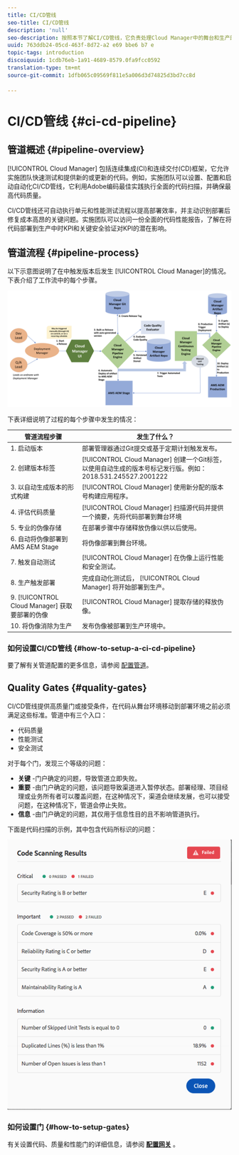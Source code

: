 ```yaml
---
title: CI/CD管线
seo-title: CI/CD管线
description: 'null'
seo-description: 按照本节了解CI/CD管线，它负责处理Cloud Manager中的舞台和生产部署。
uuid: 763ddb24-05cd-463f-8d72-a2 e69 bbe6 b7 e
topic-tags: introduction
discoiquuid: 1cdb76eb-1a91-4689-8579.0fa9fcc0592
translation-type: tm+mt
source-git-commit: 1dfb065c09569f811e5a006d3d74825d3bd7cc8d

---
```



# CI/CD管线 {#ci-cd-pipeline}

## 管道概述 {#pipeline-overview}

[!UICONTROL Cloud Manager] 包括连续集成(CI)和连续交付(CD)框架，它允许实施团队快速测试和提供新的或更新的代码。例如，实施团队可以设置、配置和启动自动化CI/CD管线，它利用Adobe编码最佳实践执行全面的代码扫描，并确保最高代码质量。

CI/CD管线还可自动执行单元和性能测试流程以提高部署效率，并主动识别部署后修复成本高昂的关键问题。实施团队可以访问一份全面的代码性能报告，了解在将代码部署到生产中时KPI和关键安全验证对KPI的潜在影响。

## 管道流程 {#pipeline-process}

以下示意图说明了在中触发版本后发生 [!UICONTROL Cloud Manager]的情况。下表介绍了工作流中的每个步骤。

![](assets/screen_shot_2018-05-30at82457pm.png)

下表详细说明了过程的每个步骤中发生的情况：

| 管道流程步骤 | 发生了什么？ |
|---|---|
| 1. 启动版本 | 部署管理器通过Git提交或基于定期计划触发发布。 |
| 2. 创建版本标签 | [!UICONTROL Cloud Manager] 创建一个Git标签，以使用自动生成的版本号标记发行版。例如：2018.531.245527.2001222 |
| 3. 以自动生成版本的形式构建 | [!UICONTROL Cloud Manager] 使用新分配的版本号构建应用程序。 |
| 4. 评估代码质量 | [!UICONTROL Cloud Manager] 扫描源代码并提供一个摘要，先将代码部署到舞台环境 |
| 5. 专业的伪像存储 | 在部署步骤中存储释放伪像以供以后使用。 |
| 6. 自动将伪像部署到AMS AEM Stage | 将伪像部署到舞台环境。 |
| 7. 触发自动测试 | [!UICONTROL Cloud Manager] 在伪像上运行性能和安全测试。 |
| 8. 生产触发部署 | 完成自动化测试后， [!UICONTROL Cloud Manager] 将开始部署到生产。 |
| 9. [!UICONTROL Cloud Manager] 获取要部署的伪像 | [!UICONTROL Cloud Manager] 提取存储的释放伪像。 |
| 10. 将伪像消除为生产 | 发布伪像被部署到生产环境中。 |

### 如何设置CI/CD管线 {#how-to-setup-a-ci-cd-pipeline}

要了解有关管道配置的更多信息，请参阅 [配置管道](configuring-pipeline.md)。

## Quality Gates {#quality-gates}

CI/CD管线提供高质量门或接受条件，在代码从舞台环境移动到部署环境之前必须满足这些标准。管道中有三个入口：

* 代码质量
* 性能测试
* 安全测试

对于每个门，发现三个等级的问题：

* **关键** -门户确定的问题，导致管道立即失败。
* **重要** -由门户确定的问题，该问题导致渠道进入暂停状态。部署经理、项目经理或业务所有者可以覆盖问题，在这种情况下，渠道会继续发展，也可以接受问题，在这种情况下，管道会停止失败。
* **信息** -由门户确定的问题，其仅用于信息性目的且不影响管道执行。

下面是代码扫描的示例，其中包含代码所标识的问题：

![](assets/quality-gate-failed.png)

### 如何设置门 {#how-to-setup-gates}

有关设置代码、质量和性能门的详细信息，请参阅 **[配置网关](configuring-pipeline.md)** 。
